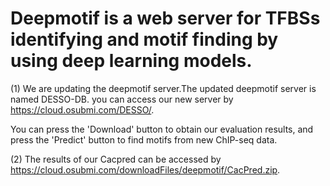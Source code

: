 # Deepmotif is a web server for TFBSs identifying and motif finding by using deep learning models.
(1) We are updating the deepmotif server.The updated deepmotif server is named DESSO-DB. you can access our new server by https://cloud.osubmi.com/DESSO/.

You can press the 'Download' button to obtain our evaluation results, and press the 'Predict' button to find motifs from new ChIP-seq data.

(2) The results of our Cacpred can be accessed by  https://cloud.osubmi.com/downloadFiles/deepmotif/CacPred.zip.





